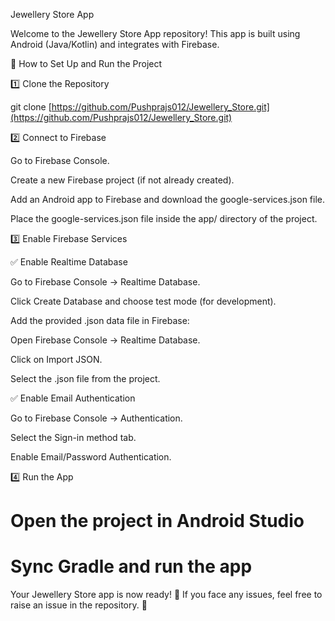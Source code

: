 Jewellery Store App

Welcome to the Jewellery Store App repository! This app is built using Android (Java/Kotlin) and integrates with Firebase.

🚀 How to Set Up and Run the Project

1️⃣ Clone the Repository

git clone [https://github.com/Pushprajs012/Jewellery_Store.git](https://github.com/Pushprajs012/Jewellery_Store.git)


2️⃣ Connect to Firebase

Go to Firebase Console.

Create a new Firebase project (if not already created).

Add an Android app to Firebase and download the google-services.json file.

Place the google-services.json file inside the app/ directory of the project.

3️⃣ Enable Firebase Services

✅ Enable Realtime Database

Go to Firebase Console → Realtime Database.

Click Create Database and choose test mode (for development).

Add the provided .json data file in Firebase:

Open Firebase Console → Realtime Database.

Click on Import JSON.

Select the .json file from the project.

✅ Enable Email Authentication

Go to Firebase Console → Authentication.

Select the Sign-in method tab.

Enable Email/Password Authentication.

4️⃣ Run the App

# Open the project in Android Studio
# Sync Gradle and run the app

Your Jewellery Store app is now ready! 🎉 If you face any issues, feel free to raise an issue in the repository. 🚀

